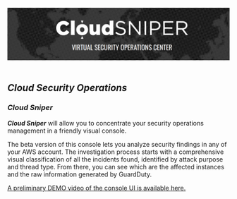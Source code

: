 ![alt text](../images/logo.png "Cloud Sniper")
<br> </br>
## *Cloud Security Operations*

### *Cloud Sniper*

***Cloud Sniper*** will allow you to concentrate your security operations management in a friendly visual console.

The beta version of this console lets you analyze security findings in any of your AWS account.
The investigation process starts with a comprehensive visual classification of all the incidents found, identified by attack purpose and thread type. From there, you can see which are the affected instances and the raw information generated by GuardDuty.

[A preliminary DEMO video of the console UI is available here.](https://youtu.be/N1H0nZGwyjQ)

